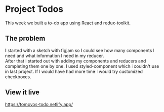 # Project Todos
This week we built a to-do app using React and redux-toolkit.

## The problem
I started with a sketch with figjam so I could see how many components I need and what information I need in my reducer.  
After that I started out with adding my components and reducers and completing them one by one. I used styled-component which i couldn't use in last project.
If I would have had more time I would try customized checkboxes.


## View it live

https://tomoyos-todo.netlify.app/
